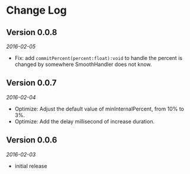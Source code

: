 # Change Log

## Version 0.0.8

_2016-02-05_

- Fix: add `commitPercent(percent:float):void` to handle the percent is changed by somewhere SmoothHandler does not know.

## Version 0.0.7

_2016-02-04_

- Optimize: Adjust the default value of minInternalPercent, from 10% to 3%.
- Optimize: Add the delay millisecond of increase duration.

## Version 0.0.6

_2016-02-03_

- initial release